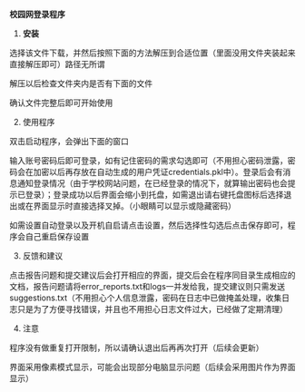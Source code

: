 ﻿**校园网登录程序**

1. **安装**

选择该文件下载，并然后按照下面的方法解压到合适位置（里面没用文件夹装起来直接解压即可）路径无所谓

解压以后检查文件夹内是否有下面的文件

确认文件完整后即可开始使用

2. 使用程序

双击启动程序，会弹出下面的窗口

输入账号密码后即可登录，如有记住密码的需求勾选即可（不用担心密码泄露，密码会在加密以后再存放在自动生成的用户凭证credentials.pkl中）。登录后会有消息通知登录情况（由于学校网站问题，在已经登录的情况下，就算输出密码也会提示已登录）；登录成功以后界面会缩小到托盘，如需退出请右键托盘图标后选择退出或在界面显示时直接选择叉掉。（小眼睛可以显示或隐藏密码）

如需设置自动登录以及开机自启请点击设置，然后选择性勾选后点击保存即可，程序会自己重启保存设置

3. 反馈和建议

点击报告问题和提交建议后会打开相应的界面，提交后会在程序同目录生成相应的文档，报告问题请将error_reports.txt和logs一并发给我，提交建议则只需发送suggestions.txt（不用担心个人信息泄露，密码在日志中已做掩盖处理，收集日志只是为了方便寻找错误，并且也不用担心日志文件过大，已经做了定期清理）

4. 注意

程序没有做重复打开限制，所以请确认退出后再再次打开（后续会更新）

界面采用像素模式显示，可能会出现部分电脑显示问题（后续会采用图片作为界面显示）
